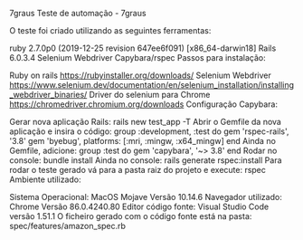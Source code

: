 7graus
Teste de automação - 7graus

O teste foi criado utilizando as seguintes ferramentas:

ruby 2.7.0p0 (2019-12-25 revision 647ee6f091) [x86_64-darwin18]
Rails 6.0.3.4
Selenium Webdriver
Capybara/rspec
Passos para instalação:

Ruby on rails https://rubyinstaller.org/downloads/
Selenium Webdriver https://www.selenium.dev/documentation/en/selenium_installation/installing_webdriver_binaries/
Driver do selenium para Chrome https://chromedriver.chromium.org/downloads
Configuração Capybara:

Gerar nova aplicação Rails: rails new test_app -T
Abrir o Gemfile da nova aplicação e insira o código: group :development, :test do gem 'rspec-rails', '3.8' gem 'byebug', platforms: [:mri, :mingw, :x64_mingw] end
Ainda no Gemfile, adicione: group :test do gem 'capybara', '~> 3.8' end
Rodar no console: bundle install
Ainda no console: rails generate rspec:install
Para rodar o teste gerado vá para a pasta raiz do projeto e execute: rspec
Ambiente utilizado:

Sistema Operacional: MacOS Mojave Versão 10.14.6
Navegador utilizado: Chrome Versão 86.0.4240.80
Editor código fonte: Visual Studio Code versão 1.51.1
O ficheiro gerado com o código fonte está na pasta: spec/features/amazon_spec.rb
